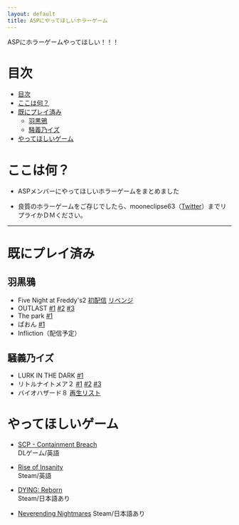 ```yaml
---
layout: default
title: ASPにやってほしいホラーゲーム
---
```


ASPにホラーゲームやってほしい！！！

# 目次
- [目次](#目次)
- [ここは何？](#ここは何)
- [既にプレイ済み](#既にプレイ済み)
  - [羽黒鴉](#羽黒鴉)
  - [騒義乃イズ](#騒義乃イズ)
- [やってほしいゲーム](#やってほしいゲーム)

# ここは何？

- ASPメンバーにやってほしいホラーゲームをまとめました

- 良質のホラーゲームをご存じでしたら、mooneclipse63（[Twitter](https://twitter.com/mooneclipse63)）までリプライかＤＭください。

---

# 既にプレイ済み

## 羽黒鴉

- Five Night at Freddy's2 [初配信](https://youtu.be/MHIEJm-Xa5Q) [リベンジ](https://youtu.be/cgcOClWXVlA)
- OUTLAST [#1](https://youtu.be/dLM7qo-QYhc) [#2](https://youtu.be/b1q0Yacd-K8) [#3](https://youtu.be/KaQQMAZTBCk)
- The park [#1](https://youtu.be/NAP1U12o7Uk)
- ぱおん [#1](https://youtu.be/DtNBWThi_0A)
- Infliction（配信予定）

## 騒義乃イズ

- LURK IN THE DARK [#1](https://youtu.be/kPvC-HxZNK8)
- リトルナイトメア２ [#1](https://youtu.be/RWLnkScrULQ) [#2](https://youtu.be/k8PJfxsuk3M) [#3](https://youtu.be/EF6ThNUjWtM)
- バイオハザード８ [再生リスト](https://youtube.com/playlist?list=PL8VZduDxS30-PcN-Oo0Txm_edKBf7txn1)

# やってほしいゲーム

- [SCP - Containment Breach](https://www.scpcbgame.com/)  
DLゲーム/英語

- [Rise of Insanity](https://store.steampowered.com/app/629220/Rise_of_Insanity/)  
Steam/英語

- [DYING: Reborn](https://store.steampowered.com/app/699700/DYING_Reborn/)  
Steam/日本語あり

- [Neverending Nightmares](https://store.steampowered.com/app/253330/Neverending_Nightmares)
Steam/日本語あり